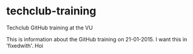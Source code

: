 # techclub-training
Techclub GitHub training at the VU

This is information about the GitHub training on 21-01-2015. I want this in 'fixedwith'.
Hoi
